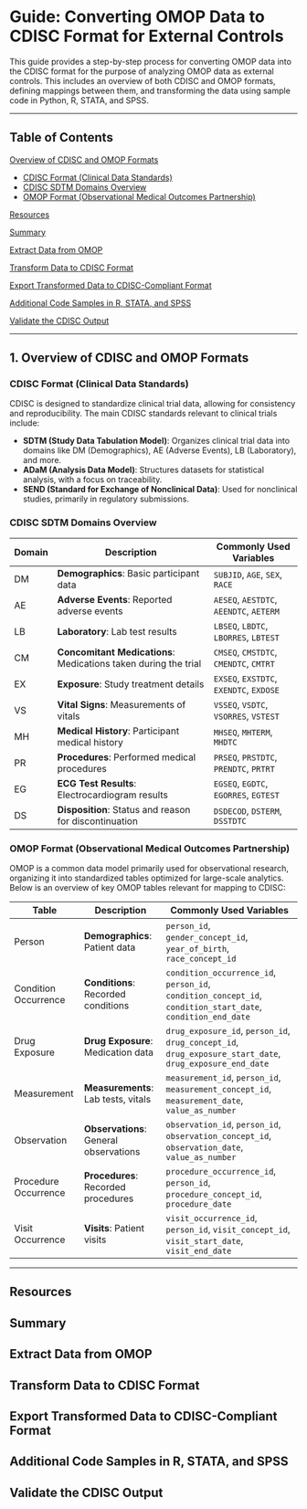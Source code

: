 # Guide: Converting OMOP Data to CDISC Format for External Controls

This guide provides a step-by-step process for converting OMOP data into the CDISC format for the purpose of analyzing OMOP data as external controls. This includes an overview of both CDISC and OMOP formats, defining mappings between them, and transforming the data using sample code in Python, R, STATA, and SPSS.

---

## Table of Contents
[Overview of CDISC and OMOP Formats](#overview-of-cdisc-and-omop-formats)  
   - [CDISC Format (Clinical Data Standards)](#cdisc-format-clinical-data-standards)  
   - [CDISC SDTM Domains Overview](#cdisc-sdtm-domains-overview)  
   - [OMOP Format (Observational Medical Outcomes Partnership)](#omop-format-observational-medical-outcomes-partnership)
     
[Resources](#resources)  

[Summary](#summary)  

[Extract Data from OMOP](#extract-data-from-omop)  

[Transform Data to CDISC Format](#transform-data-to-cdisc-format)  

[Export Transformed Data to CDISC-Compliant Format](#export-transformed-data-to-cdisc-compliant-format)  

[Additional Code Samples in R, STATA, and SPSS](#additional-code-samples-in-r-stata-and-spss)  

[Validate the CDISC Output](#validate-the-cdisc-output)  

---

## <a name="overview-of-cdisc-and-omop-formats"></a>1. Overview of CDISC and OMOP Formats

### <a name="cdisc-format-clinical-data-standards"></a>CDISC Format (Clinical Data Standards)

CDISC is designed to standardize clinical trial data, allowing for consistency and reproducibility. The main CDISC standards relevant to clinical trials include:

- **SDTM (Study Data Tabulation Model)**: Organizes clinical trial data into domains like DM (Demographics), AE (Adverse Events), LB (Laboratory), and more.
- **ADaM (Analysis Data Model)**: Structures datasets for statistical analysis, with a focus on traceability.
- **SEND (Standard for Exchange of Nonclinical Data)**: Used for nonclinical studies, primarily in regulatory submissions.

### <a name="cdisc-sdtm-domains-overview"></a>CDISC SDTM Domains Overview

| Domain | Description                          | Commonly Used Variables               |
|--------|--------------------------------------|---------------------------------------|
| DM     | **Demographics**: Basic participant data | `SUBJID`, `AGE`, `SEX`, `RACE`         |
| AE     | **Adverse Events**: Reported adverse events | `AESEQ`, `AESTDTC`, `AEENDTC`, `AETERM` |
| LB     | **Laboratory**: Lab test results       | `LBSEQ`, `LBDTC`, `LBORRES`, `LBTEST`   |
| CM     | **Concomitant Medications**: Medications taken during the trial | `CMSEQ`, `CMSTDTC`, `CMENDTC`, `CMTRT` |
| EX     | **Exposure**: Study treatment details | `EXSEQ`, `EXSTDTC`, `EXENDTC`, `EXDOSE` |
| VS     | **Vital Signs**: Measurements of vitals | `VSSEQ`, `VSDTC`, `VSORRES`, `VSTEST`   |
| MH     | **Medical History**: Participant medical history | `MHSEQ`, `MHTERM`, `MHDTC`              |
| PR     | **Procedures**: Performed medical procedures | `PRSEQ`, `PRSTDTC`, `PRENDTC`, `PRTRT`  |
| EG     | **ECG Test Results**: Electrocardiogram results | `EGSEQ`, `EGDTC`, `EGORRES`, `EGTEST`   |
| DS     | **Disposition**: Status and reason for discontinuation | `DSDECOD`, `DSTERM`, `DSSTDTC`          |

### <a name="omop-format-observational-medical-outcomes-partnership"></a>OMOP Format (Observational Medical Outcomes Partnership)

OMOP is a common data model primarily used for observational research, organizing it into standardized tables optimized for large-scale analytics. Below is an overview of key OMOP tables relevant for mapping to CDISC:

| Table               | Description                         | Commonly Used Variables                        |
|---------------------|-------------------------------------|------------------------------------------------|
| Person              | **Demographics**: Patient data     | `person_id`, `gender_concept_id`, `year_of_birth`, `race_concept_id` |
| Condition Occurrence| **Conditions**: Recorded conditions| `condition_occurrence_id`, `person_id`, `condition_concept_id`, `condition_start_date`, `condition_end_date` |
| Drug Exposure       | **Drug Exposure**: Medication data | `drug_exposure_id`, `person_id`, `drug_concept_id`, `drug_exposure_start_date`, `drug_exposure_end_date` |
| Measurement         | **Measurements**: Lab tests, vitals| `measurement_id`, `person_id`, `measurement_concept_id`, `measurement_date`, `value_as_number` |
| Observation         | **Observations**: General observations | `observation_id`, `person_id`, `observation_concept_id`, `observation_date`, `value_as_number` |
| Procedure Occurrence| **Procedures**: Recorded procedures| `procedure_occurrence_id`, `person_id`, `procedure_concept_id`, `procedure_date` |
| Visit Occurrence    | **Visits**: Patient visits         | `visit_occurrence_id`, `person_id`, `visit_concept_id`, `visit_start_date`, `visit_end_date` |

---

## <a name="resources"></a>Resources

## <a name="summary"></a>Summary

## <a name="extract-data-from-omop"></a>Extract Data from OMOP

## <a name="transform-data-to-cdisc-format"></a>Transform Data to CDISC Format

## <a name="export-transformed-data-to-cdisc-compliant-format"></a>Export Transformed Data to CDISC-Compliant Format

## <a name="additional-code-samples-in-r-stata-and-spss"></a>Additional Code Samples in R, STATA, and SPSS

## <a name="validate-the-cdisc-output"></a>Validate the CDISC Output
